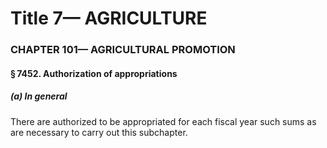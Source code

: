 
# Title 7— AGRICULTURE
### CHAPTER 101— AGRICULTURAL PROMOTION
#### § 7452. Authorization of appropriations
##### (a) In general

There are authorized to be appropriated for each fiscal year such sums as are necessary to carry out this subchapter.
